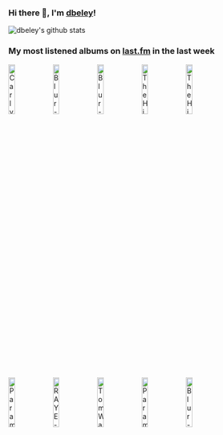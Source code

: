### Hi there 👋, I'm [dbeley](https://dbeley.ovh/en)!

![dbeley's github stats](https://github-readme-stats.vercel.app/api?username=dbeley)

### My most listened albums on [last.fm](https://www.last.fm/user/d_beley) in the last week

[<img src='https://lastfm.freetls.fastly.net/i/u/300x300/fa8aa6b3a9381871d7b0050f0dd2155a.jpg' width='16%' height='16%' alt='Carly Rae Jepsen - The Loveliest Time'>](https://www.last.fm/music/carly%2brae%2bjepsen/the%2bloveliest%2btime)&nbsp;
[<img src='https://lastfm.freetls.fastly.net/i/u/300x300/19e7df241eead2786c81e5f50c4f3364.png' width='16%' height='16%' alt='Blur - Parklife'>](https://www.last.fm/music/blur/parklife)&nbsp;
[<img src='https://lastfm.freetls.fastly.net/i/u/300x300/a7a698e683bc7e7269dc113e986f2d4f.jpg' width='16%' height='16%' alt='Blur - Modern Life Is Rubbish'>](https://www.last.fm/music/blur/modern%2blife%2bis%2brubbish)&nbsp;
[<img src='https://lastfm.freetls.fastly.net/i/u/300x300/5a7128a155b98e400acf1c646f992d15.jpg' width='16%' height='16%' alt='The High Llamas - Cold And Bouncy'>](https://www.last.fm/music/the%2bhigh%2bllamas/cold%2band%2bbouncy)&nbsp;
[<img src='https://lastfm.freetls.fastly.net/i/u/300x300/5705fee9d4356ad2458953b37a86a5a1.jpg' width='16%' height='16%' alt='The High Llamas - Gideon Gaye'>](https://www.last.fm/music/the%2bhigh%2bllamas/gideon%2bgaye)&nbsp;
<br>
[<img src='https://lastfm.freetls.fastly.net/i/u/300x300/b7a4b3000d0c431fbce299986ac51c48.png' width='16%' height='16%' alt='Paramore - RIOT!'>](https://www.last.fm/music/paramore/riot%2521)&nbsp;
[<img src='https://lastfm.freetls.fastly.net/i/u/300x300/0826597706dda15caa049c088de2beb5.jpg' width='16%' height='16%' alt='RAYE - My 21st Century Blues.'>](https://www.last.fm/music/raye/my%2b21st%2bcentury%2bblues.)&nbsp;
[<img src='https://lastfm.freetls.fastly.net/i/u/300x300/e8031cdb6ec14a908ca2be5afa2c0de9.png' width='16%' height='16%' alt='Tom Waits - Swordfishtrombones'>](https://www.last.fm/music/tom%2bwaits/swordfishtrombones)&nbsp;
[<img src='https://lastfm.freetls.fastly.net/i/u/300x300/32d1f1aaa8e038d36c10eec0dcd20225.jpg' width='16%' height='16%' alt='Paramore - This Is Why'>](https://www.last.fm/music/paramore/this%2bis%2bwhy)&nbsp;
[<img src='https://lastfm.freetls.fastly.net/i/u/300x300/34b456a2ef7cc01318b366c4df454452.png' width='16%' height='16%' alt='Blur - The Ballad of Darren'>](https://www.last.fm/music/blur/the%2bballad%2bof%2bdarren)&nbsp;
<br>
